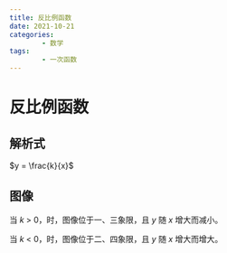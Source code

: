 ```yaml
---
title: 反比例函数
date: 2021-10-21
categories:
        - 数学
tags:
        - 一次函数
---
```


# 反比例函数

## 解析式

$y = \frac{k}{x}$

## 图像

当 $k$ > 0，时，图像位于一、三象限，且 $y$ 随 $x$ 增大而减小。

当 $k$ < 0，时，图像位于二、四象限，且 $y$ 随 $x$ 增大而增大。
